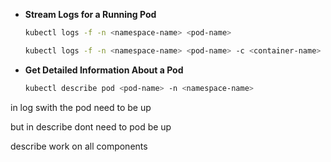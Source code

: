 
- **Stream Logs for a Running Pod**

  ```bash
  kubectl logs -f -n <namespace-name> <pod-name>
  ```



  ```bash
  kubectl logs -f -n <namespace-name> <pod-name> -c <container-name>
  ```



- **Get Detailed Information About a Pod**

  ```bash
  kubectl describe pod <pod-name> -n <namespace-name>
  ```


in log swith the pod need to be up 

but in describe dont need to pod be up

describe work on all components